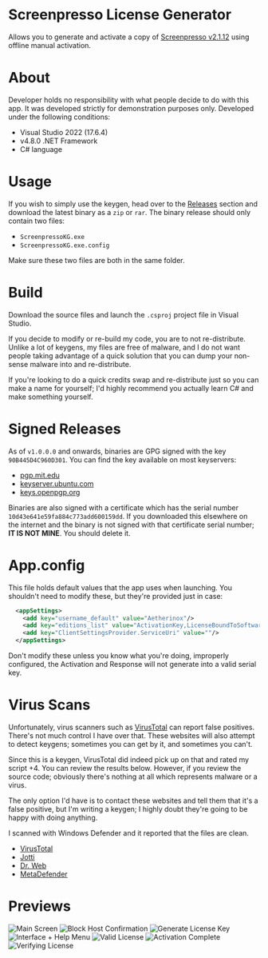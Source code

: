 # Screenpresso License Generator

Allows you to generate and activate a copy of [Screenpresso v2.1.12](https://screenpresso.com/) using offline manual activation.

# About

Developer holds no responsibility with what people decide to do with this app. It was developed strictly for demonstration purposes only.
Developed under the following conditions:

- Visual Studio 2022 (17.6.4)
- v4.8.0 .NET Framework
- C# language

# Usage

If you wish to simply use the keygen, head over to the [Releases](https://github.com/Aetherinox/ScreenpressoKeygen/releases) section and download the latest binary as a `zip` or `rar`. The binary release should only contain two files:

- `ScreenpressoKG.exe`
- `ScreenpressoKG.exe.config`

Make sure these two files are both in the same folder.

# Build

Download the source files and launch the `.csproj` project file in Visual Studio.

If you decide to modify or re-build my code, you are to not re-distribute. Unlike a lot of keygens, my files are free of malware, and I do not want people taking advantage of a quick solution that you can dump your non-sense malware into and re-distribute.

If you're looking to do a quick credits swap and re-distribute just so you can make a name for yourself; I'd highly recommend you actually learn C# and make something yourself.

# Signed Releases

As of `v1.0.0.0` and onwards, binaries are GPG signed with the key `90B445D4C960D301`. You can find the key available on most keyservers:

- [pgp.mit.edu](https://pgp.mit.edu/)
- [keyserver.ubuntu.com](keyserver.ubuntu.com)
- [keys.openpgp.org](https://keys.openpgp.org)

Binaries are also signed with a certificate which has the serial number `10d43e641e59fa884c773add600159dd`. If you downloaded this elsewhere on the internet and the binary is not signed with that certificate serial number; **IT IS NOT MINE**. You should delete it.

# App.config

This file holds default values that the app uses when launching. You shouldn't need to modify these, but they're provided just in case:

```xml
  <appSettings>
    <add key="username_default" value="Aetherinox"/>
    <add key="editions_list" value="ActivationKey,LicenseBoundToSoftwareName,LicenseBoundToHardDrive,LicenseCorporate,LicenseBoundToHardDrive2"/>
    <add key="ClientSettingsProvider.ServiceUri" value=""/>
  </appSettings>
```

Don't modify these unless you know what you're doing, improperly configured, the Activation and Response will not generate into a valid serial key.

# Virus Scans

Unfortunately, virus scanners such as [VirusTotal](https://www.virustotal.com) can report false positives. There's not much control I have over that. These websites will also attempt to detect keygens; sometimes you can get by it, and sometimes you can't.

Since this is a keygen, VirusTotal did indeed pick up on that and rated my script +4. You can review the results below. However, if you review the source code; obviously there's nothing at all which represents malware or a virus.

The only option I'd have is to contact these websites and tell them that it's a false positive, but I'm writing a keygen; I highly doubt they're going to be happy with doing anything.

I scanned with Windows Defender and it reported that the files are clean.

- [VirusTotal](https://www.virustotal.com/gui/file/94bd0beb649a84f3dd50d8d8834e5aea0da9663cf369c7f839427f7cd1dd602f)
- [Jotti](https://virusscan.jotti.org/en-US/filescanjob/p7stox2f6a)
- [Dr. Web](https://online192.drweb.com/cache/?i=0b3ede4a0d42db9150892d6bee847bbb)
- [MetaDefender](https://metadefender.opswat.com/results/file/bzIzMDcwOFd1NHc4VDNscktENVk3WS1PamE/regular/overview)

# Previews

![Main Screen](https://i.imgur.com/sNCXVle.png)
![Block Host Confirmation](https://i.imgur.com/ucWP4Hk.png)
![Generate License Key](https://i.imgur.com/gukUKPU.png)
![Interface + Help Menu](https://i.imgur.com/j2erqaA.png)
![Valid License](https://i.imgur.com/uVSX2CA.png)
![Activation Complete](https://i.imgur.com/vHIuhf8.png)
![Verifying License](https://i.imgur.com/QWIMaNd.png)
